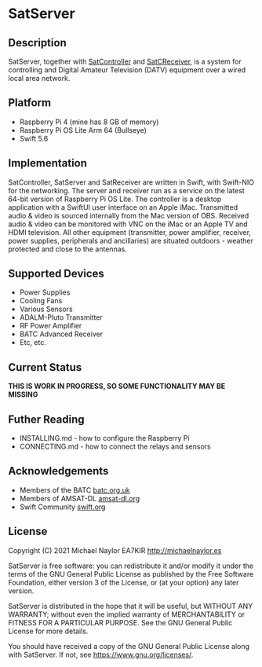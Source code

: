 # SatServer

## Description

SatServer, together with [SatController](https://github.com/ea7kir/SatController) and [SatCReceiver](https://github.com/ea7kir/SatReceiver), is a system for controlling and Digital Amateur Television (DATV) equipment over a wired local area network.

## Platform

- Raspberry Pi 4 (mine has 8 GB of memory)
- Raspberry Pi OS Lite Arm 64 (Bullseye)
- Swift 5.6

## Implementation

SatController, SatServer and SatReceiver are written in Swift, with Swift-NIO for the networking.  The server and receiver run as a service on the latest 64-bit version of Raspberry Pi OS Lite.  The controller is a desktop application with a SwiftUI user interface on an Apple iMac.  Transmitted audio & video is sourced internally from the Mac version of OBS. Received audio & video can be monitored with VNC on the iMac or an Apple TV and HDMI television. All other equipment (transmitter, power amplifier, receiver, power supplies, peripherals and ancillaries) are situated outdoors - weather protected and close to the antennas.

## Supported Devices

- Power Supplies
- Cooling Fans
- Various Sensors
- ADALM-Pluto Transmitter
- RF Power Amplifier
- BATC Advanced Receiver
- Etc, etc.

## Current Status

**THIS IS WORK IN PROGRESS, SO SOME FUNCTIONALITY MAY BE MISSING**

## Futher Reading

- INSTALLING.md - how to configure the Raspberry Pi
- CONNECTING.md - how to connect the relays and sensors

## Acknowledgements

- Members of the BATC [batc.org.uk](https://batc.org.uk)
- Members of AMSAT-DL [amsat-dl.org](https://amsat-dl.org/en/)
- Swift Community [swift.org](https://swift.org)

## License

Copyright (C) 2021 Michael Naylor EA7KIR http://michaelnaylor.es

SatServer is free software: you can redistribute it and/or modify
it under the terms of the GNU General Public License as published by
the Free Software Foundation, either version 3 of the License, or
(at your option) any later version.

SatServer is distributed in the hope that it will be useful,
but WITHOUT ANY WARRANTY; without even the implied warranty of
MERCHANTABILITY or FITNESS FOR A PARTICULAR PURPOSE.  See the
GNU General Public License for more details.

You should have received a copy of the GNU General Public License
along with SatServer.  If not, see <https://www.gnu.org/licenses/>.
